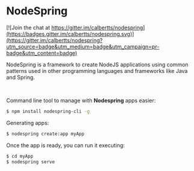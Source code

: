 # NodeSpring

[![Join the chat at https://gitter.im/calbertts/nodespring](https://badges.gitter.im/calbertts/nodespring.svg)](https://gitter.im/calbertts/nodespring?utm_source=badge&utm_medium=badge&utm_campaign=pr-badge&utm_content=badge)

NodeSpring is a framework to create NodeJS applications using common patterns used in other programming languages and frameworks like Java and Spring.

<br/>

Command line tool to manage with **Nodespring** apps easier:
```bash
$ npm install nodespring-cli -g
```

Generating apps:
```bash
$ nodespring create:app myApp
```


Once the app is ready, you can run it executing:
```bash
$ cd myApp
$ nodespring serve
```